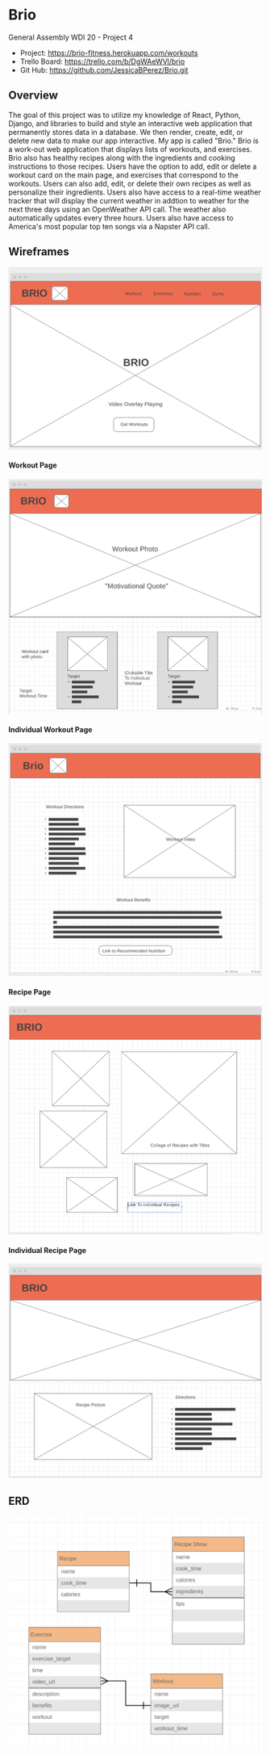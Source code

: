 # Brio

General Assembly WDI 20 - Project 4

- Project: https://brio-fitness.herokuapp.com/workouts
- Trello Board: https://trello.com/b/DgWAeWVl/brio
- Git Hub: https://github.com/JessicaBPerez/Brio.git

## Overview

The goal of this project was to utilize my knowledge of React, Python, Django, and libraries to build and style an interactive web application that permanently stores data in a database. We then render, create, edit, or delete new data to make our app interactive. My app is called "Brio." Brio is a work-out web application that displays lists of workouts, and exercises. Brio also has healthy recipes along with the ingredients and cooking instructions to those recipes. Users have the option to add, edit or delete a workout card on the main page, and exercises that correspond to the workouts. Users can also add, edit, or delete their own recipes as well as personalize their ingredients. Users also have access to a real-time weather tracker that will display the current weather in addtion to weather for the next three days using an OpenWeather API call. The weather also automatically updates every three hours. Users also have access to America's most popular top ten songs via a Napster API call.

## Wireframes
<img src= "images/Brio_Main.png" alt="Brio Main Page">

#### Workout Page
<img src= "images/Workout_Page.png" alt="Workout Page">

#### Individual Workout Page
<img src= "images/Individual_Workout.png" alt="Individual Workout">

#### Recipe Page
<img src= "images/Recipe_Page.png" alt="Recipe Page">

#### Individual Recipe Page
<img src= "images/Recipe_Show.png" alt="Individual Recipe">

## ERD
<img src= "images/Brio_ERD.png" alt="Brio ERD">